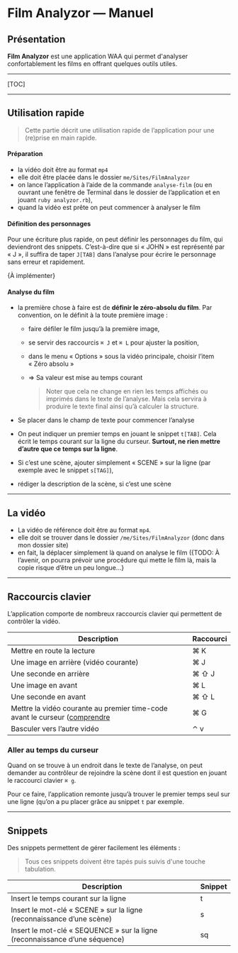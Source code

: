 # Film Analyzor — Manuel

<a name="presentation"></a>

## Présentation

**Film Analyzor** est une application WAA qui permet d'analyser confortablement les films en offrant quelques outils utiles.



---

[TOC]

---

<a name="quick-use"></a>

## Utilisation rapide

> Cette partie décrit une utilisation rapide de l’application pour une (re)prise en main rapide.

<a name="preparation"></a>

#### Préparation

* la vidéo doit être au format `mp4`
* elle doit être placée dans le dossier `me/Sites/FilmAnalyzor`
* on lance l’application à l’aide de la commande `analyse-film` (ou en ouvrant une fenêtre de Terminal dans le dossier de l’application et en jouant `ruby analyzor.rb`),
* quand la vidéo est prête on peut commencer à analyser le film

#### Définition des personnages

Pour une écriture plus rapide, on peut définir les personnages du film, qui deviendront des snippets. C’est-à-dire que si « JOHN » est représenté par « J », il suffira de taper `J[TAB]` dans l’analyse pour écrire le personnage sans erreur et rapidement.

{À implémenter}

#### Analyse du film

* la première chose à faire est de **définir le zéro-absolu du film**. Par convention, on le définit à la toute première image :

  * faire défiler le film jusqu’à la première image,

  * se servir des raccourcis `⌘ J` et `⌘ L` pour ajuster la position,

  * dans le menu « Options » sous la vidéo principale, choisir l’item « Zéro absolu »

  * => Sa valeur est mise au temps courant

    > Noter que cela ne change en rien les temps affichés ou imprimés dans le texte de l’analyse. Mais cela servira à produire le texte final ainsi qu’à calculer la structure.

* Se placer dans le champ de texte pour commencer l’analyse

* On peut indiquer un premier temps en jouant le snippet `t[TAB]`. Cela écrit le temps courant sur la ligne du curseur. **Surtout, ne rien mettre d’autre que ce temps sur la ligne**.

* Si c’est une scène, ajouter simplement « SCENE » sur la ligne (par exemple avec le snippet `s[TAG]`), 

* rédiger la description de la scène, si c’est une scène

---

## La vidéo

* La vidéo de référence doit être au format `mp4`.
* elle doit se trouver dans le dossier `/me/Sites/FilmAnalyzor` (donc dans mon dossier site)
* en fait, la déplacer simplement là quand on analyse le film ({TODO: À l’avenir, on pourra prévoir une procédure qui mette le film là, mais la copie risque d’être un peu longue…}



---

## Raccourcis clavier

L’application comporte de nombreux raccourcis clavier qui permettent de contrôler la vidéo.

| Description                                                  | Raccourci |
| ------------------------------------------------------------ | --------- |
| Mettre en route la lecture                                   | ⌘ K       |
| Une image en arrière (vidéo courante)                        | ⌘ J       |
| Une seconde en arrière                                       | ⌘ ⇧ J     |
| Une image en avant                                           | ⌘ L       |
| Une seconde en avant                                         | ⌘ ⇧ L     |
| Mettre la vidéo courante au premier time-code avant le curseur ([comprendre](#goto-time-avant-cursor) | ⌘ G       |
| Basculer vers l’autre vidéo                                  | ⌃ v       |



<a name="goto-time-avant-cursor"></a>

### Aller au temps du curseur

Quand on se trouve à un endroit dans le texte de l’analyse, on peut demander au contrôleur de rejoindre la scène dont il est question en jouant le raccourci clavier `⌘ g`. 

Pour ce faire, l’application remonte jusqu’à trouver le premier temps seul sur une ligne (qu’on a pu placer grâce au snippet `t` par exemple.



---

## Snippets

Des snippets permettent de gérer facilement les éléments :

> Tous ces snippets doivent être tapés puis suivis d'une touche tabulation.

| Description | Snippet |
| --- | --- |
| Insert le temps courant sur la ligne | t |
| Insert le mot-clé « SCENE » sur la ligne (reconnaissance d’une scène) | s |
| Insert le mot-clé « SEQUENCE » sur la ligne (reconnaissance d’une séquence) | sq |
